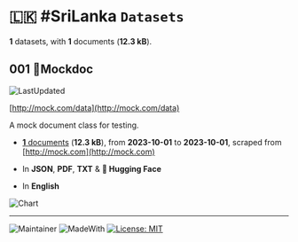 # 🇱🇰 #SriLanka `Datasets`

**1** datasets, with **1** documents (**12.3 kB**).

## 001 📄Mockdoc

![LastUpdated](https://img.shields.io/badge/last_updated-2024--10--01-green)

[http://mock.com/data](http://mock.com/data)

A mock document class for testing.

- [**1** documents](http://mock.com/data) (**12.3 kB**), from **2023-10-01** to **2023-10-01**, scraped from [http://mock.com](http://mock.com)

- In **JSON**, **PDF**, **TXT** & **🤗 Hugging Face**

- In **English**

![Chart](http://mock.com/chart.png)

---

![Maintainer](https://img.shields.io/badge/maintainer-nuuuwan-red)
![MadeWith](https://img.shields.io/badge/made_with-python-blue)
[![License: MIT](https://img.shields.io/badge/License-MIT-yellow.svg)](https://opensource.org/licenses/MIT)
